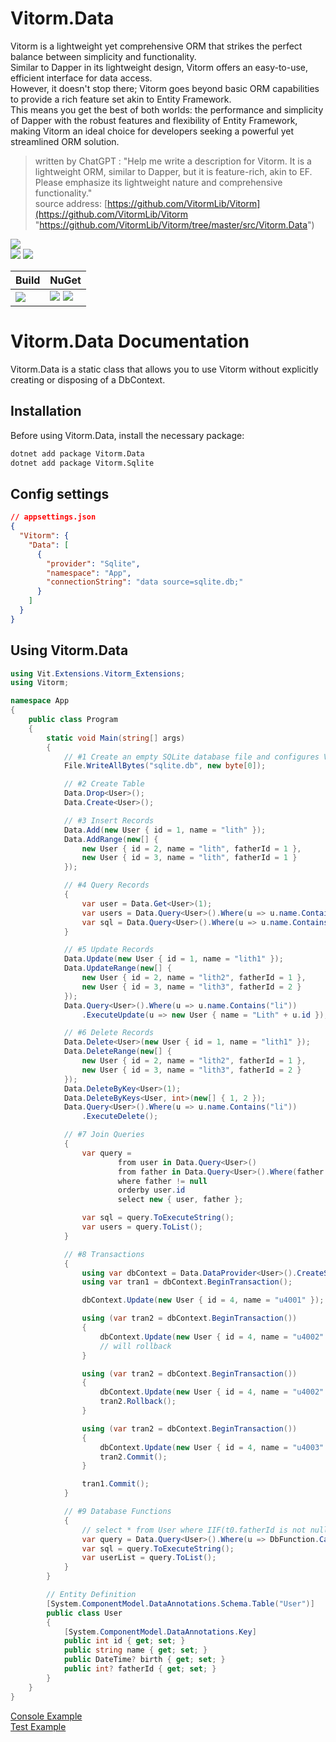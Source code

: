 ﻿
# Vitorm.Data
Vitorm is a lightweight yet comprehensive ORM that strikes the perfect balance between simplicity and functionality.     
Similar to Dapper in its lightweight design, Vitorm offers an easy-to-use, efficient interface for data access.     
However, it doesn't stop there; Vitorm goes beyond basic ORM capabilities to provide a rich feature set akin to Entity Framework.     
This means you get the best of both worlds: the performance and simplicity of Dapper with the robust features and flexibility of Entity Framework, making Vitorm an ideal choice for developers seeking a powerful yet streamlined ORM solution.
> written by ChatGPT :  "Help me write a description for Vitorm. It is a lightweight ORM, similar to Dapper, but it is feature-rich, akin to EF. Please emphasize its lightweight nature and comprehensive functionality."    
> source address: [https://github.com/VitormLib/Vitorm](https://github.com/VitormLib/Vitorm "https://github.com/VitormLib/Vitorm/tree/master/src/Vitorm.Data")        

![](https://img.shields.io/github/license/VitormLib/Vitorm.svg)  
![](https://img.shields.io/github/repo-size/VitormLib/Vitorm.svg)  ![](https://img.shields.io/github/last-commit/VitormLib/Vitorm.svg)  
 

| Build | NuGet |
| -------- | -------- |
|![](https://github.com/VitormLib/Vitorm/workflows/ki_devops3/badge.svg) | [![](https://img.shields.io/nuget/v/Vitorm.Data.svg)](https://www.nuget.org/packages/Vitorm.Data) ![](https://img.shields.io/nuget/dt/Vitorm.Data.svg) |




# Vitorm.Data Documentation
Vitorm.Data is a static class that allows you to use Vitorm without explicitly creating or disposing of a DbContext.
 
## Installation

Before using Vitorm.Data, install the necessary package:
``` bash
dotnet add package Vitorm.Data
dotnet add package Vitorm.Sqlite
```

## Config settings
``` json
// appsettings.json
{
  "Vitorm": {
    "Data": [
      {
        "provider": "Sqlite",
        "namespace": "App",
        "connectionString": "data source=sqlite.db;"
      }
    ]
  }
}
```


## Using Vitorm.Data

``` csharp
using Vit.Extensions.Vitorm_Extensions;
using Vitorm;

namespace App
{
    public class Program
    {
        static void Main(string[] args)
        {
            // #1 Create an empty SQLite database file and configures Vitorm.Data
            File.WriteAllBytes("sqlite.db", new byte[0]);

            // #2 Create Table
            Data.Drop<User>();
            Data.Create<User>();

            // #3 Insert Records
            Data.Add(new User { id = 1, name = "lith" });
            Data.AddRange(new[] {
                new User { id = 2, name = "lith", fatherId = 1 },
                new User { id = 3, name = "lith", fatherId = 1 }
            });

            // #4 Query Records
            {
                var user = Data.Get<User>(1);
                var users = Data.Query<User>().Where(u => u.name.Contains("li")).ToList();
                var sql = Data.Query<User>().Where(u => u.name.Contains("li")).ToExecuteString();
            }

            // #5 Update Records
            Data.Update(new User { id = 1, name = "lith1" });
            Data.UpdateRange(new[] {
                new User { id = 2, name = "lith2", fatherId = 1 },
                new User { id = 3, name = "lith3", fatherId = 2 }
            });
            Data.Query<User>().Where(u => u.name.Contains("li"))
                .ExecuteUpdate(u => new User { name = "Lith" + u.id });

            // #6 Delete Records
            Data.Delete<User>(new User { id = 1, name = "lith1" });
            Data.DeleteRange(new[] {
                new User { id = 2, name = "lith2", fatherId = 1 },
                new User { id = 3, name = "lith3", fatherId = 2 }
            });
            Data.DeleteByKey<User>(1);
            Data.DeleteByKeys<User, int>(new[] { 1, 2 });
            Data.Query<User>().Where(u => u.name.Contains("li"))
                .ExecuteDelete();

            // #7 Join Queries
            {
                var query =
                        from user in Data.Query<User>()
                        from father in Data.Query<User>().Where(father => user.fatherId == father.id).DefaultIfEmpty()
                        where father != null
                        orderby user.id
                        select new { user, father };

                var sql = query.ToExecuteString();
                var users = query.ToList();
            }

            // #8 Transactions
            {
                using var dbContext = Data.DataProvider<User>().CreateSqlDbContext();
                using var tran1 = dbContext.BeginTransaction();

                dbContext.Update(new User { id = 4, name = "u4001" });

                using (var tran2 = dbContext.BeginTransaction())
                {
                    dbContext.Update(new User { id = 4, name = "u4002" });
                    // will rollback
                }

                using (var tran2 = dbContext.BeginTransaction())
                {
                    dbContext.Update(new User { id = 4, name = "u4002" });
                    tran2.Rollback();
                }

                using (var tran2 = dbContext.BeginTransaction())
                {
                    dbContext.Update(new User { id = 4, name = "u4003" });
                    tran2.Commit();
                }

                tran1.Commit();
            }

            // #9 Database Functions
            {
                // select * from User where IIF(t0.fatherId is not null, true, false);
                var query = Data.Query<User>().Where(u => DbFunction.Call<bool>("IIF", u.fatherId != null, true, false));
                var sql = query.ToExecuteString();
                var userList = query.ToList();
            }
        }

        // Entity Definition
        [System.ComponentModel.DataAnnotations.Schema.Table("User")]
        public class User
        {
            [System.ComponentModel.DataAnnotations.Key]
            public int id { get; set; }
            public string name { get; set; }
            public DateTime? birth { get; set; }
            public int? fatherId { get; set; }
        }
    }
}
```

[Console Example](https://github.com/VitormLib/Vitorm/tree/master/test/Vitorm.Data.Console)    
[Test Example](https://github.com/VitormLib/Vitorm/tree/master/test/Vitorm.Data.MsTest)    